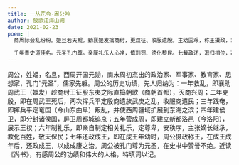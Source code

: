 ```yaml
---
title: 一丛花令·周公吟
author: 放歌江海山阙
date: 2021-02-23
poem: |
  商周际会乱纷纷。姬旦若天鲲。勤襄姬发擒商纣，更双征、收服遗殷。主幼国艰，称王摄政，岂顾流言频。

  千年青史道佳名。元圣孔门尊。亲厘礼乐人心净，慎刑罚、德化黎民。七载政还，退归相位，高节似秋筠。
---
```


周公，姓姬，名旦，西周开国元勋，商末周初杰出的政治家、军事家、教育家、思想家，孔门“元圣”，儒家先躯。周公的历史功绩，先人归纳为：一年救乱，即襄助周武王（姬发）趁商纣王征服东夷之际直捣朝歌（商朝首都），灭商兴周；二年克殷，即在周武王死后，两次挥兵平定殷商遗族武庚之乱，收服商遗民；三年践奄，即挥兵平定奄国（今山东曲阜）叛乱，并使西周疆域扩展到东海之滨；四年建侯卫，即分封诸侯国，屏卫周都城镐京；五年营成周，即建立新都洛邑（今洛阳），展示王权；六年制礼乐，即亲自制定相关礼乐，定尊卑，安秩序，主张嫡长继承，教化百姓，敬天保民；七年还政成王，即在成王年幼时，周公摄政称王，在成王成年后，还政成王，以成成康之治。周公被孔门尊为元圣，在史书中赞誉不绝。近读《尚书》，有感周公的功绩和伟大的人格，特填词以记。
